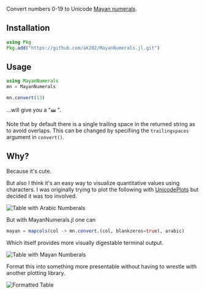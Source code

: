 Convert numbers 0-19 to Unicode [Mayan numerals](https://en.wikipedia.org/wiki/Maya_numerals). 

## Installation

```julia
using Pkg
Pkg.add("https://github.com/ak202/MayanNumerals.jl.git")
```

## Usage
```julia
using MayanNumerals
mn = MayanNumerals

mn.convert(13)
```
...will give you a "𝋭 ".

Note that by default there is a single trailing space in the returned string as to avoid overlaps. This can be changed by specifiing the `trailingspaces` argument in `convert()`.

## Why?

Because it's cute.

But also I think it's an easy way to visualize quantitative values using characters. I was originally trying to plot the following with [UnicodePlots](https://github.com/Evizero/UnicodePlots.jl) but decided it was too involved.

![Table with Arabic Numberals](https://raw.githubusercontent.com/ak202/MayanNumerals.jl/master/docs/arabic.png)

But with MayanNumerals.jl one can

```julia
mayan = mapcols(col -> mn.convert.(col, blankzeros=true), arabic)
```

Which itself provides more visually digestable terminal output.

![Table with Mayan Numberals](https://raw.githubusercontent.com/ak202/MayanNumerals.jl/master/docs/mayan.png)

Format this into something more presentable without having to wrestle with another plotting library.

![Formatted Table](https://raw.githubusercontent.com/ak202/MayanNumerals.jl/master/docs/pretty.png)
